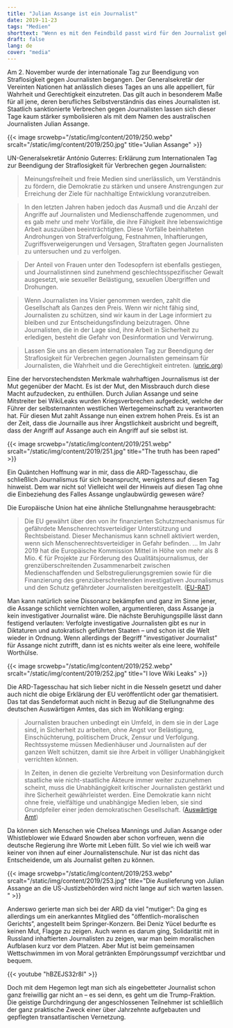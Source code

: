```yaml
---
title: "Julian Assange ist ein Journalist"
date: 2019-11-23
tags: "Medien"
shorttext: "Wenn es mit den Feindbild passt wird für den Journalist gekämpft, greift der Journalist das westliche Weltbild von besser sein an ist er Feind für Politik und Medien."
draft: false
lang: de
cover: "media"
---
```


Am 2. November wurde der internationale Tag zur Beendigung von Straflosigkeit gegen Journalisten begangen. Der Generalsekretär der Vereinten Nationen hat anlässlich dieses Tages an uns alle appelliert, für Wahrheit und Gerechtigkeit einzutreten. Das gilt auch in besonderem Maße für all jene, deren berufliches Selbstverständnis das eines Journalisten ist. Staatlich sanktionierte Verbrechen gegen Journalisten lassen sich dieser Tage kaum stärker symbolisieren als mit dem Namen des australischen Journalisten Julian Assange.

{{< image srcwebp="/static/img/content/2019/250.webp" srcalt="/static/img/content/2019/250.jpg" title="Julian Assange" >}}

UN-Generalsekretär António Guterres: Erklärung zum Internationalen Tag zur Beendigung der Straflosigkeit für Verbrechen gegen Journalisten:

> Meinungsfreiheit und freie Medien sind unerlässlich, um Verständnis zu fördern, die Demokratie zu stärken und unsere Anstrengungen zur Erreichung der Ziele für nachhaltige Entwicklung voranzutreiben.

> In den letzten Jahren haben jedoch das Ausmaß und die Anzahl der Angriffe auf Journalisten und Medienschaffende zugenommen, und es gab mehr und mehr Vorfälle, die ihre Fähigkeit ihre lebenswichtige Arbeit auszuüben beeinträchtigten. Diese Vorfälle beinhalteten Androhungen von Strafverfolgung, Festnahmen, Inhaftierungen, Zugriffsverweigerungen und Versagen, Straftaten gegen Journalisten zu untersuchen und zu verfolgen.

> Der Anteil von Frauen unter den Todesopfern ist ebenfalls gestiegen, und Journalistinnen sind zunehmend geschlechtsspezifischer Gewalt ausgesetzt, wie sexueller Belästigung, sexuellen Übergriffen und Drohungen.

> Wenn Journalisten ins Visier genommen werden, zahlt die Gesellschaft als Ganzes den Preis. Wenn wir nicht fähig sind, Journalisten zu schützen, sind wir kaum in der Lage informiert zu bleiben und zur Entscheidungsfindung beizutragen. Ohne Journalisten, die in der Lage sind, ihre Arbeit in Sicherheit zu erledigen, besteht die Gefahr von Desinformation und Verwirrung.

> Lassen Sie uns an diesem internationalen Tag zur Beendigung der Straflosigkeit für Verbrechen gegen Journalisten gemeinsam für Journalisten, die Wahrheit und die Gerechtigkeit eintreten. ([unric.org](https://www.unric.org/de/pressemitteilungen/28786-un-generalsekretaer-antonio-guterres-erklaerung-zum-internationalen-tag-zur-beendigung-der-straflosigkeit-fuer-verbrechen-gegen-journalisten-2-november "UN-Generalsekretär António Guterres: Erklärung zum Internationalen Tag zur Beendigung der Straflosigkeit für Verbrechen gegen Journalisten, 2. Novembe"))

Eine der hervorstechendsten Merkmale wahrhaftigen Journalismus ist der Mut gegenüber der Macht. Es ist der Mut, den Missbrauch durch diese Macht aufzudecken, zu enthüllen. Durch Julian Assange und seine Mitstreiter bei WikiLeaks wurden Kriegsverbrechen aufgedeckt, welche der Führer der selbsternannten westlichen Wertegemeinschaft zu verantworten hat. Für diesen Mut zahlt Assange nun einen extrem hohen Preis. Es ist an der Zeit, dass die Journaille aus ihrer Ängstlichkeit ausbricht und begreift, dass der Angriff auf Assange auch ein Angriff auf sie selbst ist.

{{< image srcwebp="/static/img/content/2019/251.webp" srcalt="/static/img/content/2019/251.jpg" title="The truth has been raped" >}}

Ein Quäntchen Hoffnung war in mir, dass die ARD-Tagesschau, die schließlich Journalismus für sich beansprucht, wenigstens auf diesen Tag hinweist. Dem war nicht so! Vielleicht weil der Hinweis auf diesen Tag ohne die Einbeziehung des Falles Assange unglaubwürdig gewesen wäre?

Die Europäische Union hat eine ähnliche Stellungnahme herausgebracht:

> Die EU gewährt über den von ihr finanzierten Schutzmechanismus für gefährdete Menschenrechtsverteidiger Unterstützung und Rechtsbeistand. Dieser Mechanismus kann schnell aktiviert werden, wenn sich Menschenrechtsverteidiger in Gefahr befinden. ... Im Jahr 2019 hat die Europäische Kommission Mittel in Höhe von mehr als 8 Mio. € für Projekte zur Förderung des Qualitätsjournalismus, der grenzüberschreitenden Zusammenarbeit zwischen Medienschaffenden und Selbstregulierungsgremien sowie für die Finanzierung des grenzüberschreitenden investigativen Journalismus und den Schutz gefährdeter Journalisten bereitgestellt. ([EU-RAT](https://www.consilium.europa.eu/de/press/press-releases/2019/10/31/declaration-by-the-high-representative-on-behalf-of-the-eu-on-the-occasion-of-the-international-day-to-end-impunity-for-crimes-against-journalists-2nd-november-2019/ "Erklärung der Hohen Vertreterin im Namen der EU zum Internationalen Tag zur Beendigung der Straflosigkeit für Verbrechen gegen Journalisten – 2. November 20"))

Man kann natürlich seine Dissonanz bekämpfen und ganz im Sinne jener, die Assange schlicht vernichten wollen, argumentieren, dass Assange ja kein investigativer Journalist wäre. Die nächste Beruhigungspille lässt dann festigend verlauten: Verfolgte investigative Journalisten gibt es nur in Diktaturen und autokratisch geführten Staaten – und schon ist die Welt wieder in Ordnung. Wenn allerdings der Begriff "investigativer Journalist” für Assange nicht zutrifft, dann ist es nichts weiter als eine leere, wohlfeile Worthülse.

{{< image srcwebp="/static/img/content/2019/252.webp" srcalt="/static/img/content/2019/252.jpg" title="I love Wiki Leaks" >}}

Die ARD-Tagesschau hat sich lieber nicht in die Nesseln gesetzt und daher auch nicht die obige Erklärung der EU veröffentlicht oder gar thematisiert. Das tat das Sendeformat auch nicht in Bezug auf die Stellungnahme des deutschen Auswärtigen Amtes, das sich im Wohlklang erging:

> Journalisten brauchen unbedingt ein Umfeld, in dem sie in der Lage sind, in Sicherheit zu arbeiten, ohne Angst vor Belästigung, Einschüchterung, politischem Druck, Zensur und Verfolgung. Rechtssysteme müssen Medienhäuser und Journalisten auf der ganzen Welt schützen, damit sie ihre Arbeit in völliger Unabhängigkeit verrichten können.

> In Zeiten, in denen die gezielte Verbreitung von Desinformation durch staatliche wie nicht-staatliche Akteure immer weiter zuzunehmen scheint, muss die Unabhängigkeit kritischer Journalisten gestärkt und ihre Sicherheit gewährleistet werden. Eine Demokratie kann nicht ohne freie, vielfältige und unabhängige Medien leben, sie sind Grundpfeiler einer jeden demokratischen Gesellschaft. ([Auswärtige Amt](https://www.auswaertiges-amt.de/de/newsroom/tag-straflosigkeit-verbrechen-journalisten/2262502 "Menschenrechtsbeauftragte Kofler zum Internationalen Tag gegen Straflosigkeit für Verbrechen an Journalisten"))

Da können sich Menschen wie Chelsea Mannings und Julian Assange oder Whistleblower wie Edward Snowden aber schon vorfreuen, wenn die deutsche Regierung ihre Worte mit Leben füllt. So viel wie ich weiß war keiner von ihnen auf einer Journalistenschule. Nur ist das nicht das Entscheidende, um als Journalist gelten zu können.

{{< image srcwebp="/static/img/content/2019/253.webp" srcalt="/static/img/content/2019/253.jpg" title="Die Auslieferung von Julian Assange an die US-Justizbehörden wird nicht lange auf sich warten lassen. " >}}

Anderswo gerierte man sich bei der ARD da viel "mutiger”: Da ging es allerdings um ein anerkanntes Mitglied des "öffentlich-moralischen Gerichts”, angestellt beim Springer-Konzern. Bei Deniz Yücel bedurfte es keinen Mut, Flagge zu zeigen. Auch wenn es darum ging, Solidarität mit in Russland inhaftierten Journalisten zu zeigen, war man beim moralischen Aufblasen kurz vor dem Platzen. Aber Mut ist beim gemeinsamen Wettschwimmen im von Moral getränkten Empörungssumpf verzichtbar und bequem.

{{< youtube "hBZEJS32r8I" >}}

Doch mit dem Hegemon legt man sich als eingebetteter Journalist schon ganz freiwillig gar nicht an – es sei denn, es geht um die Trump-Fraktion. Die geistige Durchdringung der angeschlossenen Teilnehmer ist schließlich der ganz praktische Zweck einer über Jahrzehnte aufgebauten und gepflegten transatlantischen Vernetzung.

